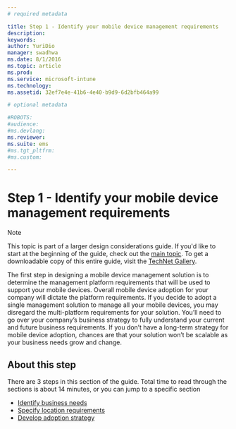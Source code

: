 ```yaml
---
# required metadata

title: Step 1 - Identify your mobile device management requirements
description:
keywords:
author: YuriDio
manager: swadhwa
ms.date: 8/1/2016
ms.topic: article
ms.prod:
ms.service: microsoft-intune
ms.technology:
ms.assetid: 32ef7e4e-41b6-4e40-b9d9-6d2bfb464a99

# optional metadata

#ROBOTS:
#audience:
#ms.devlang:
ms.reviewer: 
ms.suite: ems
#ms.tgt_pltfrm:
#ms.custom:

---
```


# Step 1 - Identify your mobile device management requirements

>[!NOTE]
>This topic is part of a larger design considerations guide. If you'd like to start at the beginning of the guide, check out the [main topic](mdm-design-considerations-guide.md). To get a downloadable copy of this entire guide, visit the [TechNet Gallery](https://gallery.technet.microsoft.com/Mobile-Device-Management-7d401582).

The first step in designing a mobile device management solution is to determine the management platform requirements that will be used to support your mobile devices. Overall mobile device adoption for your company will dictate the platform requirements. If you decide to adopt a single management solution to manage all your mobile devices, you may disregard the multi-platform requirements for your solution. You’ll need to go over your company’s business strategy to fully understand your current and future business requirements. If you don’t have a long-term strategy for mobile device adoption, chances are that your solution won’t be scalable as your business needs grow and change. 

## About this step

There are 3 steps in this section of the guide. Total time to read through the sections is about 14 minutes, or you can jump to a specific section

- [Identify business needs](mdm-identify-business-needs.md)
- [Specify location requirements](mdm-specify-mdm-location-requirements.md)
- [Develop adoption strategy](mdm-develop-mdm-adoption-strategy.md)
